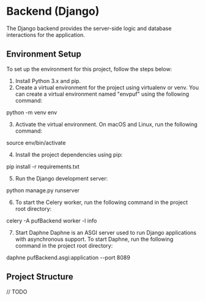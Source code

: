 # Backend (Django)
The Django backend provides the server-side logic and database interactions for the application.

## Environment Setup

To set up the environment for this project, follow the steps below:

1. Install Python 3.x and pip.
2. Create a virtual environment for the project using virtualenv or venv. You can create a virtual environment named "envpuf" using the following command:

python -m venv env

3. Activate the virtual environment. On macOS and Linux, run the following command:

source env/bin/activate


4. Install the project dependencies using pip:

pip install -r requirements.txt

5. Run the Django development server:

python manage.py runserver

6. To start the Celery worker, run the following command in the project root directory:

celery -A pufBackend worker  -l info

7. Start Daphne
Daphne is an ASGI server used to run Django applications with asynchronous support. To start Daphne, run the following command in the project root directory:

daphne pufBackend.asgi:application --port 8089

## Project Structure
// TODO
